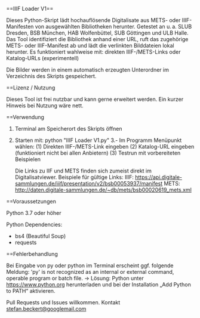 ==IIIF Loader V1==

  Dieses Python-Skript lädt hochauflösende Digitalisate aus METS- oder IIIF-Manifesten von ausgewählten Bibliotheken herunter. 
  Getestet an u. a. SLUB Dresden, BSB München, HAB Wolfenbüttel, SUB Göttingen und ULB Halle.
  Das Tool identifiziert die Bibliothek anhand einer URL, ruft das zugehörige METS- oder IIIF-Manifest ab 
  und lädt die verlinkten Bilddateien lokal herunter. 
  Es funktioniert wahlweise mit: direkten IIIF-/METS-Links oder Katalog-URLs (experimentell)
  
  Die Bilder werden in einem automatisch erzeugten Unterordner im Verzeichnis des Skripts gespeichert.

==Lizenz / Nutzung
  
  Dieses Tool ist frei nutzbar und kann gerne erweitert werden. Ein kurzer Hinweis bei Nutzung wäre nett.


==Verwendung
  1. Terminal am Speicherort des Skripts öffnen
  2. Starten mit:
    python "IIIF Loader V1.py"
  3.- Im Programm Menüpunkt wählen:
        (1) Direkten IIIF-/METS-Link eingeben
        (2) Katalog-URL eingeben (funktioniert nicht bei allen Anbietern)
        (3) Testrun mit vorbereiteten Beispielen

     Die Links zu IIF und METS finden sich zumeist direkt im Digitalisatviewer. 
     Beispiele für gültige Links:
      IIIF:
      https://api.digitale-sammlungen.de/iiif/presentation/v2/bsb00053937/manifest
      METS:
      http://daten.digitale-sammlungen.de/~db/mets/bsb00020619_mets.xml



==Voraussetzungen

   Python 3.7 oder höher
   
   Python Dependencies:
   + bs4 (Beautiful Soup)
   + requests
  

==Fehlerbehandlung

  Bei Eingabe von py oder python im Terminal erscheint ggf. folgende Meldung: 'py' is not recognized as an internal or external command, operable program or batch file.
      -> Lösung: Python unter https://www.python.org herunterladen und bei der Installation „Add Python to PATH“ aktivieren.


Pull Requests und Issues willkommen.
Kontakt stefan.beckert@googlemail.com
